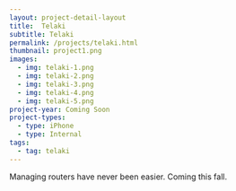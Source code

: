 ```yaml
---
layout: project-detail-layout
title:  Telaki
subtitle: Telaki
permalink: /projects/telaki.html
thumbnail: project1.png
images:
  - img: telaki-1.png
  - img: telaki-2.png
  - img: telaki-3.png
  - img: telaki-4.png
  - img: telaki-5.png
project-year: Coming Soon
project-types:
  - type: iPhone
  - type: Internal
tags:
  - tag: telaki
---
```


Managing routers have never been easier. Coming this fall.
